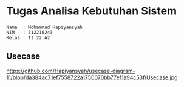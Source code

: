 # Tugas Analisa Kebutuhan Sistem

```
Nama  : Mohammad Hapiyansyah
NIM   : 312210243
Kelas : TI.22.A2
```

## Usecase

https://github.com/Hapiyansyah/usecase-diagram-11/blob/da384ac71ef7558722a1750070bb77ef1a94c53f/Usecase.jpg
